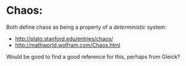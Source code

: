 # Chaos:

Both define chaos as being a property of a *deterministic* system:

- http://plato.stanford.edu/entries/chaos/
- http://mathworld.wolfram.com/Chaos.html

Would be good to find a good reference for this, perhaps from Gleick?
